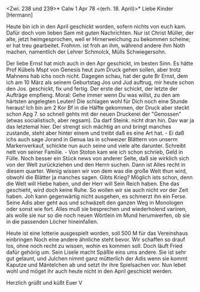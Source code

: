 <Zwi. 238 und 239>* Calw 1 Apr 78
 <(erh. 18. April)>*
Liebe Kinder [Hermann]

Heute bin ich in den April geschickt worden, sofern nichts von euch kam. Dafür doch vom lieben Sam mit guten Nachrichten. Nur ist Christ Müller, der alte, jetzt heimgesprochen, weil er Hirnerweichung zu bekommen scheine; er hat treu gearbeitet. Frohnm. ist froh an ihm, während andere ihm Noth machen, namentlich der Lehrer Schmolck, Mülls Schwiegersohn.

Der liebe Ernst hat mich auch in den Apr geschickt, im besten Sinn. Es hätte Prof Kübels Mspt von Genesis heut zum Druck gehen sollen, aber trotz Mahnens hab ichs noch nicht. Dagegen schau, hat der gute Br Ernst, dem ich am 10 März als seinem Geburtstag Jos und Jud auftrug, mir heute schon den Jos. geschickt, fix und fertig. Der erste der schickt, der letzte der Aufträge empfieng. Moral: Gehe immer wenn Du was willst, zu den am härtsten angelegten Leuten! Die schlagen wohl für Dich noch eine Stunde heraus! 
Ich bin am 2 Kor Bf in die Hälfte gekommen, der Druck aber steckt schon Apg 7. so schnell gehts mit der neuen Druckerei der "Genossen" (etwas socialistisch, aber regsam). Da darf Steink. nicht dran hin. Dav war ja das letztemal hier. Der strengt sich mächtig an und bringt manches zustande, steht aber hinter einem und treibt daß es eine Art hat. - Ei daß ichs auch sage Jorand in Genua las in schweizer Blättern von unserm Markenverkauf, schickte nun auch seine und viele alte darunter. Schreibt nett von seiner Familie. - Von Stoton kam wie ich schon schrieb, Geld in Fülle. Noch besser ein Stück news von anderer Seite, daß sie wirklich sich von der Welt zurückziehen und den Herrn suchen. Dann ist Alles recht in diesem quarter. 
Wenig wissen wir von dem was die große Welt thun wird, obwohl die Blätter ja manches sagen. Gibts Krieg? Möglich ists schon, denn die Welt will Hiebe haben, und der Herr will Sein Reich haben. Ehe das geschieht, wird doch keine Ruhe. So wollen wir sie auch nicht vor der Zeit haben. 
Joh kann gegenwärtig nicht ausgehen, es schmerzt ihn ein Ferse. Seine Adis aber geht aus und schwäzelt den ganzen Weg in Monologen oder sonst wie fort. Alles muß sie besprechen und wiederholend variiren, als wolle sie nur so die noch neuen Wörtlein im Mund herumwerfen, ob sie in die passenden Löcher hineinfallen.

Heute ist eine lotterie ausgespielt worden, soll 500 M für das Vereinshaus einbringen Noch eine andere ähnliche steht bevor. Wir schaffen so drauf los, ohne noch recht zu wissen, wohin es kommen soll. Doch läuft Fried dafür gehörig um. Sein Lisele macht Späßle eins ums andere. Sie ist sehr gut gelaunt, und Julchen nimmt ganz mütterlich der Adis wenn sie kommt Kaputze und Mäntelchen ab und setzt ihr ihre Spielsachen vor. Nun lebet wohl und möget ihr auch heute nicht in den April geschickt werden.

Herzlich grüßt und küßt
 Euer V
